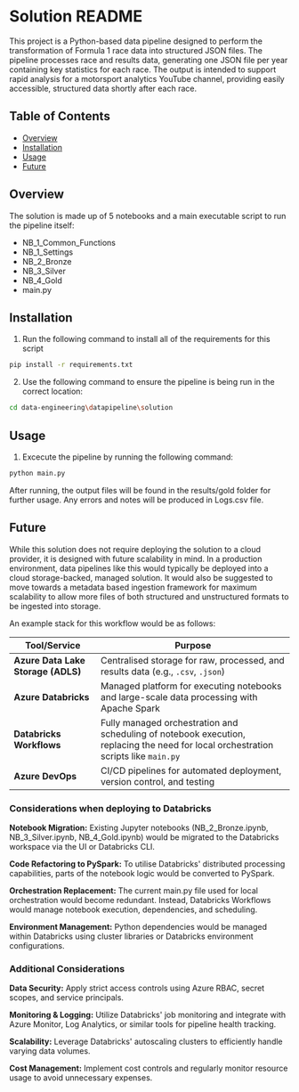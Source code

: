 # Solution README

This project is a Python-based data pipeline designed to perform the transformation of Formula 1 race data into structured JSON files. The pipeline processes race and results data, generating one JSON file per year containing key statistics for each race. The output is intended to support rapid analysis for a motorsport analytics YouTube channel, providing easily accessible, structured data shortly after each race.

## Table of Contents

- [Overview](#Overview)
- [Installation](#installation)
- [Usage](#usage)
- [Future](#future)

## Overview

The solution is made up of 5 notebooks and a main executable script to run the pipeline itself:

- NB_1_Common_Functions
- NB_1_Settings
- NB_2_Bronze
- NB_3_Silver
- NB_4_Gold
- main.py

## Installation

1. Run the following command to install all of the requirements for this script

```bash
pip install -r requirements.txt
```

2. Use the following command to ensure the pipeline is being run in the correct location:

```bash
cd data-engineering\datapipeline\solution
```

## Usage

1. Excecute the pipeline by running the following command:

```bash
python main.py
```

After running, the output files will be found in the results/gold folder for further usage. Any errors and notes will be produced in Logs.csv file.

## Future

While this solution does not require deploying the solution to a cloud provider, it is designed with future scalability in mind. In a production environment, data pipelines like this would typically be deployed into a cloud storage-backed, managed solution. It would also be suggested to move towards a metadata based ingestion framework for maximum scalability to allow more files of both structured and unstructured formats to be ingested into storage.

An example stack for this workflow would be as follows:

| Tool/Service                       | Purpose                                                                                                                             |
| ---------------------------------- | ----------------------------------------------------------------------------------------------------------------------------------- |
| **Azure Data Lake Storage (ADLS)** | Centralised storage for raw, processed, and results data (e.g., `.csv`, `.json`)                                                    |
| **Azure Databricks**               | Managed platform for executing notebooks and large-scale data processing with Apache Spark                                          |
| **Databricks Workflows**           | Fully managed orchestration and scheduling of notebook execution, replacing the need for local orchestration scripts like `main.py` |
| **Azure DevOps**                   | CI/CD pipelines for automated deployment, version control, and testing                                                              |

### Considerations when deploying to Databricks

**Notebook Migration:**
Existing Jupyter notebooks (NB_2_Bronze.ipynb, NB_3_Silver.ipynb, NB_4_Gold.ipynb) would be migrated to the Databricks workspace via the UI or Databricks CLI.

**Code Refactoring to PySpark:**
To utilise Databricks' distributed processing capabilities, parts of the notebook logic would be converted to PySpark.

**Orchestration Replacement:**
The current main.py file used for local orchestration would become redundant. Instead, Databricks Workflows would manage notebook execution, dependencies, and scheduling.

**Environment Management:**
Python dependencies would be managed within Databricks using cluster libraries or Databricks environment configurations.

### Additional Considerations

**Data Security:**
Apply strict access controls using Azure RBAC, secret scopes, and service principals.

**Monitoring & Logging:**
Utilize Databricks' job monitoring and integrate with Azure Monitor, Log Analytics, or similar tools for pipeline health tracking.

**Scalability:**
Leverage Databricks' autoscaling clusters to efficiently handle varying data volumes.

**Cost Management:**
Implement cost controls and regularly monitor resource usage to avoid unnecessary expenses.